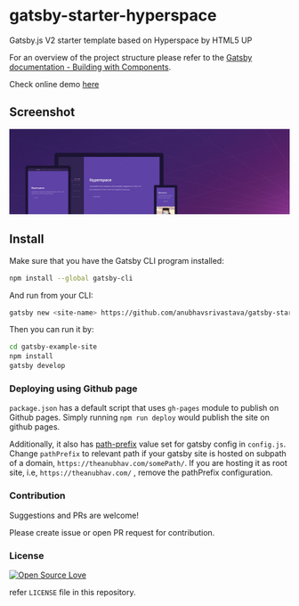 # gatsby-starter-hyperspace

Gatsby.js V2 starter template based on Hyperspace by HTML5 UP

For an overview of the project structure please refer to the [Gatsby documentation - Building with Components](https://www.gatsbyjs.org/docs/building-with-components/).

Check online demo [here](https://anubhavsrivastava.github.io/gatsby-starter-hyperspace/)

## Screenshot

![Screenshot](./src/assets/img/hyperspace.jpg)

## Install

Make sure that you have the Gatsby CLI program installed:

```sh
npm install --global gatsby-cli
```

And run from your CLI:

```sh
gatsby new <site-name> https://github.com/anubhavsrivastava/gatsby-starter-hyperspace
```

Then you can run it by:

```sh
cd gatsby-example-site
npm install
gatsby develop
```

### Deploying using Github page

`package.json` has a default script that uses `gh-pages` module to publish on Github pages. Simply running `npm run deploy` would publish the site on github pages.

Additionally, it also has [path-prefix](https://www.gatsbyjs.org/docs/path-prefix/) value set for gatsby config in `config.js`. Change `pathPrefix` to relevant path if your gatsby site is hosted on subpath of a domain, `https://theanubhav.com/somePath/`. If you are hosting it as root site, i.e, `https://theanubhav.com/` , remove the pathPrefix configuration.

### Contribution

Suggestions and PRs are welcome!

Please create issue or open PR request for contribution.

### License

[![Open Source Love](https://badges.frapsoft.com/os/mit/mit.svg?v=102)](LICENSE)

refer `LICENSE` file in this repository.

